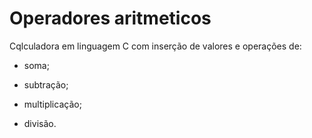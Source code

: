 # Operadores aritmeticos
Cqlculadora em linguagem C com inserção de valores e operações de:

- soma;

- subtração;

- multiplicação;

- divisão.
